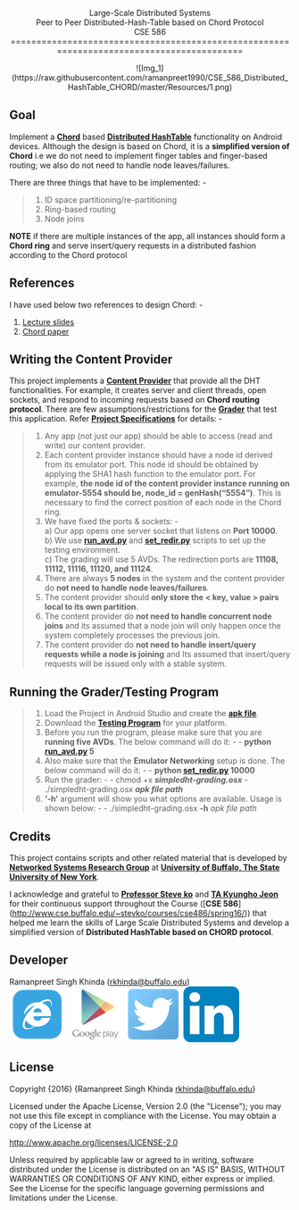 <p align="center">Large-Scale Distributed Systems</br>Peer to Peer Distributed-Hash-Table based on Chord Protocol</br>CSE 586
==========================================================================================

<p align="center">![Img_1](https://raw.githubusercontent.com/ramanpreet1990/CSE_586_Distributed_HashTable_CHORD/master/Resources/1.png)


Goal
------
Implement a [**Chord**](https://en.wikipedia.org/wiki/Chord_(peer-to-peer)) based [**Distributed HashTable**](https://en.wikipedia.org/wiki/Distributed_hash_table) functionality on Android devices. Although the design is based on Chord, it is a **simplified version of Chord** i.e we do not need to implement finger tables and finger-based routing; we also do not need to handle node leaves/failures.

There are three things that have to be implemented: - 
> 1. ID space partitioning/re-partitioning
> 2. Ring-based routing
> 3. Node joins

**NOTE**
if there are multiple instances of the app, all instances should form a **Chord ring** and serve insert/query requests in a distributed fashion according to the Chord protocol


References
---------------
I have used below two references to design Chord: -</br>
1. [Lecture slides](http://www.cse.buffalo.edu/~stevko/courses/cse486/spring16/lectures/14-dht.pdf)</br>
2. [Chord paper](http://www.cse.buffalo.edu/~stevko/courses/cse486/spring16/files/chord_sigcomm.pdf)


Writing the Content Provider
-----------------------------------------
This project implements a [**Content Provider**](https://developer.android.com/guide/topics/providers/content-providers.html) that provide all the DHT functionalities. For example, it creates server and client threads, open sockets, and respond to incoming requests based on **Chord routing protocol**. There are few assumptions/restrictions for the [**Grader**](https://github.com/ramanpreet1990/CSE_586_Simplified_Amazon_Dynamo/tree/master/Testing_Program) that test this application. Refer [**Project Specifications**](https://docs.google.com/document/d/154pUC7gd714noxwmuITNJztqQBYj5IimjaqzSgFTR3s/edit) for details: -
>  1. Any app (not just our app) should be able to access (read and write) our content provider.
>  2. Each content provider instance should have a node id derived from its emulator port. This node id should be obtained by applying the SHA1 hash function to the emulator port. For example, **the node id of the content provider instance running on emulator-5554 should be, node_id = genHash(“5554”)**. This is necessary to find the correct position of each node in the Chord ring.
>  3. We have fixed the ports & sockets: -</br>
	a) Our app opens one server socket that listens on **Port 10000**. </br>
	b) We use [**run_avd.py**](https://github.com/ramanpreet1990/CSE_586_Simplified_Amazon_Dynamo/blob/master/Scripts/run_avd.py) and [**set_redir.py**](https://github.com/ramanpreet1990/CSE_586_Simplified_Amazon_Dynamo/blob/master/Scripts/set_redir.py) scripts to set up the testing environment.</br>
	c) The grading will use 5 AVDs. The redirection ports are **11108, 11112, 11116, 11120, and 11124**.
>  4. There are always **5 nodes** in the system and the content provider do **not need to handle node leaves/failures**.
>  5. The content provider should **only store the < key, value > pairs local to its own partition**.
>  5. The content provider do **not need to handle concurrent node joins** and its assumed that a node join will only happen once the system completely processes the previous join.
>  6. The content provider do **not need to handle insert/query requests while a node is joining** and Its assumed  that insert/query requests will be issued only with a stable system.


Running the Grader/Testing Program
-----------------------------------------
> 1. Load the Project in Android Studio and create the [**apk file**](https://developer.android.com/studio/run/index.html).
> 2. Download  the [**Testing Program**](https://github.com/ramanpreet1990/CSE_586_Distributed_HashTable_CHORD/tree/master/Testing_Program) for your platform.
> 3. Before you run the program, please make sure that you are **running five AVDs**. The below command will do it: -
	- **python [run_avd.py](https://github.com/ramanpreet1990/CSE_586_Simplified_Amazon_Dynamo/blob/master/Scripts/run_avd.py) 5**
> 4. Also make sure that the **Emulator Networking** setup is done. The below command will do it: -
	- **python [set_redir.py](https://github.com/ramanpreet1990/CSE_586_Simplified_Amazon_Dynamo/blob/master/Scripts/set_redir.py) 10000**
> 5.  Run the grader: -
	- chmod +x ***simpledht-grading.osx***
    - ./simpledht-grading.osx ***apk file path***
> 6. **‘-h’** argument will show you what options are available. Usage is shown below: -
	- ./simpledht-grading.osx **-h** *apk file path*


Credits
-------
This project contains scripts and other related material that is developed by [**Networked Systems Research Group**](https://nsr.cse.buffalo.edu) at **[University of Buffalo, The State University of New York](http://www.cse.buffalo.edu)**.

I acknowledge and grateful to [**Professor Steve ko**](https://nsr.cse.buffalo.edu/?page_id=272) and [**TA Kyungho Jeon**](http://www.cse.buffalo.edu/~kyunghoj/) for their continuous support throughout the Course ([**CSE 586**] (http://www.cse.buffalo.edu/~stevko/courses/cse486/spring16/)) that helped me learn the skills of Large Scale Distributed Systems and develop a simplified version of **Distributed HashTable based on CHORD protocol**.


Developer
---------
Ramanpreet Singh Khinda (rkhinda@buffalo.edu)</br>
[![website](https://raw.githubusercontent.com/ramanpreet1990/CSE_586_Simplified_Amazon_Dynamo/master/Resources/ic_website.png)](https://branded.me/ramanpreet1990)		[![googleplay](https://raw.githubusercontent.com/ramanpreet1990/CSE_586_Simplified_Amazon_Dynamo/master/Resources/ic_google_play.png)](https://play.google.com/store/apps/details?id=suny.buffalo.mis.research&hl=en)		[![twitter](https://raw.githubusercontent.com/ramanpreet1990/CSE_586_Simplified_Amazon_Dynamo/master/Resources/ic_twitter.png)](https://twitter.com/dk_sunny1)		[![linkedin](https://raw.githubusercontent.com/ramanpreet1990/CSE_586_Simplified_Amazon_Dynamo/master/Resources/ic_linkedin.png)](https://www.linkedin.com/in/ramanpreet1990)


License
----------
Copyright {2016} 
{Ramanpreet Singh Khinda rkhinda@buffalo.edu} 

Licensed under the Apache License, Version 2.0 (the "License"); you may not use this file except in compliance with the License. You may obtain a copy of the License at

http://www.apache.org/licenses/LICENSE-2.0

Unless required by applicable law or agreed to in writing, software distributed under the License is distributed on an "AS IS" BASIS, WITHOUT WARRANTIES OR CONDITIONS OF ANY KIND, either express or implied. See the License for the specific language governing permissions and limitations under the License.
